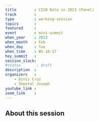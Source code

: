 ```yaml
---
title        : CISO Role in 2023 (Panel)
track        :
type         : working-session
topics       :
featured     :
event        : mini-summit
when_year    : 2023
when_month   : Feb
when_day     : Tue
when_time    : WS-16-17
hey_summit   : 
session_slack:
#status       : draft
description  :
organizers   :
    - Dinis Cruz
    - Sheetal Joseph
youtube_link :
zoom_link    :
---
```


## About this session
